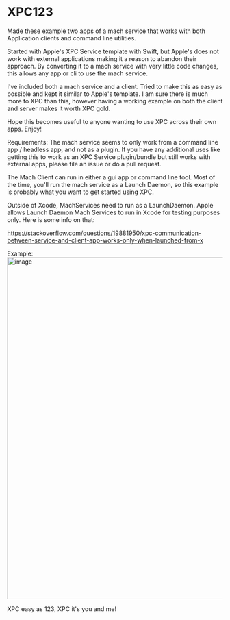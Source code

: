 # XPC123

Made these example two apps of a mach service that works with both Application clients and command line utilities. 

Started with Apple's XPC Service template with Swift, but Apple's does not work with external applications making it a reason to abandon their approach. By converting it to a mach service with very little code changes, this allows any app or cli to use the mach service.

I've included both a mach service and a client. Tried to make this as easy as possible and kept it similar to Apple's template. I am sure there is much more to XPC than this, however having a working example on both the client and server makes it worth XPC gold.

Hope this becomes useful to anyone wanting to use XPC across their own apps. Enjoy!

Requirements:
The mach service seems to only work from a command line app / headless app, and not as a plugin. If you have any additional uses like getting this to work as an XPC Service plugin/bundle but still works with external apps, please file an issue or do a pull request. 

The Mach Client can run in either a gui app or command line tool. Most of the time, you'll run the mach service as a Launch Daemon, so this example is probably what you want to get started using XPC.

Outside of Xcode, MachServices need to run as a LaunchDaemon.  Apple allows Launch Daemon Mach Services to run in Xcode for testing purposes only. Here is some info on that:

https://stackoverflow.com/questions/19881950/xpc-communication-between-service-and-client-app-works-only-when-launched-from-x

Example:
<img width="799" alt="image" src="https://user-images.githubusercontent.com/52664524/208255390-ce64d8e0-ada7-4ea8-8e75-6c6d038d1aa8.png">

XPC easy as 123, XPC it's you and me!


